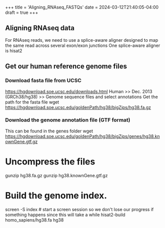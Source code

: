 +++
title = 'Aligning_RNAseq_FASTQs'
date = 2024-03-12T21:40:05-04:00
draft = true
+++


## Aligning RNAseq data
For RNAseq reads, we need to use a splice-aware aligner designed to map the same read across several exon/exon junctions
One splice-aware aligner is hisat2


## Get our human reference genome files
### Download fasta file from UCSC
https://hgdownload.soe.ucsc.edu/downloads.html
Human >> Dec. 2013 (GRCh38/hg38) >> Genome sequence files and select annotations
Get the path for the fasta file
wget https://hgdownload.soe.ucsc.edu/goldenPath/hg38/bigZips/hg38.fa.gz

### Download the genome annotation file (GTF format)
This can be found in the genes folder
wget https://hgdownload.soe.ucsc.edu/goldenPath/hg38/bigZips/genes/hg38.knownGene.gtf.gz

# Uncompress the files
gunzip hg38.fa.gz
gunzip hg38.knownGene.gtf.gz

# Build the genome index.
screen -S index # start a screen session so we don't lose our progress if something happens  since this will take a while
hisat2-build homo_sapiens/hg38.fa hg38